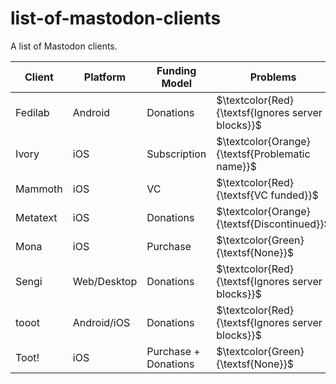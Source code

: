 # list-of-mastodon-clients
A list of Mastodon clients.

| Client   | Platform    | Funding Model        | Problems | Features |
| -------- | ----------- | -------------------- | -------- | -------- |
| Fedilab  | Android     | Donations            | $\textcolor{Red}{\textsf{Ignores server blocks}}$ | TODO |
| Ivory    | iOS         | Subscription         | $\textcolor{Orange}{\textsf{Problematic name}}$ | TODO |
| Mammoth  | iOS         | VC                   | $\textcolor{Red}{\textsf{VC funded}}$ | TODO |
| Metatext | iOS         | Donations            | $\textcolor{Orange}{\textsf{Discontinued}}$ | TODO |
| Mona     | iOS         | Purchase             | $\textcolor{Green}{\textsf{None}}$ | TODO |
| Sengi    | Web/Desktop | Donations            | $\textcolor{Red}{\textsf{Ignores server blocks}}$ | TODO |
| tooot    | Android/iOS | Donations            | $\textcolor{Red}{\textsf{Ignores server blocks}}$ | TODO |
| Toot!    | iOS         | Purchase + Donations | $\textcolor{Green}{\textsf{None}}$ | TODO |
